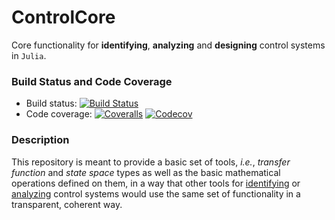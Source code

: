 # ControlCore

Core functionality for **identifying**, **analyzing** and **designing** control
systems in `Julia`.

### Build Status and Code Coverage

-  Build status: [![Build Status][build-img]][build-link]
-  Code coverage: [![Coveralls][ca-img]][ca-link] [![Codecov][cc-img]][cc-link]

[build-img]:  https://travis-ci.org/KTH-AC/ControlCore.jl.svg?branch=master
[build-link]: https://travis-ci.org/KTH-AC/ControlCore.jl
[ca-img]: https://coveralls.io/repos/github/KTH-AC/ControlCore.jl/badge.svg?branch=master
[ca-link]: https://coveralls.io/github/KTH-AC/ControlCore.jl?branch=master
[cc-img]: https://codecov.io/gh/KTH-AC/ControlCore.jl/branch/master/graph/badge.svg
[cc-link]: https://codecov.io/gh/KTH-AC/ControlCore.jl

### Description

This repository is meant to provide a basic set of tools, *i.e.*, *transfer
function* and *state space* types as well as the basic mathematical operations
defined on them, in a way that other tools for [identifying][kth-sysid] or [analyzing][kth-ct] control systems would use the same set of functionality
in a transparent, coherent way.

[kth-sysid]: https://github.com/KTH-AC/IdentificationToolbox.jl
[kth-ct]: https://github.com/KTH-AC/ControlToolbox.jl
